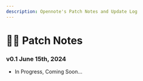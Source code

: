 ```yaml
---
description: Opennote's Patch Notes and Update Log
---
```


# 👨‍💻 Patch Notes

### v0.1 June 15th, 2024&#x20;

* In Progress, Coming Soon...

